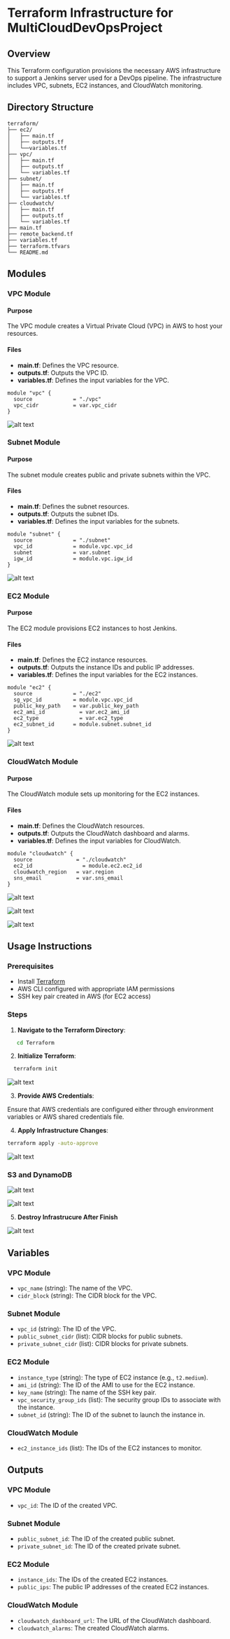 # Terraform Infrastructure for MultiCloudDevOpsProject

## Overview

This Terraform configuration provisions the necessary AWS infrastructure to support a Jenkins server used for a DevOps pipeline. The infrastructure includes VPC, subnets, EC2 instances, and CloudWatch monitoring.

## Directory Structure

```
terraform/
├── ec2/
│   ├── main.tf
│   ├── outputs.tf
│   └──variables.tf
├── vpc/
│   ├── main.tf
│   ├── outputs.tf
│   └── variables.tf
├── subnet/
│   ├── main.tf
│   ├── outputs.tf
│   └── variables.tf
├── cloudwatch/
│   ├── main.tf
│   ├── outputs.tf
│   └── variables.tf
├── main.tf
├── remote_backend.tf
├── variables.tf
├── terraform.tfvars
└── README.md
```

## Modules

### VPC Module

#### Purpose
The VPC module creates a Virtual Private Cloud (VPC) in AWS to host your resources.

#### Files
- **main.tf**: Defines the VPC resource.
- **outputs.tf**: Outputs the VPC ID.
- **variables.tf**: Defines the input variables for the VPC.

```hcl
module "vpc" {
  source             = "./vpc"
  vpc_cidr           = var.vpc_cidr
}

```
![alt text](../screenshots/vpc.png)

### Subnet Module

#### Purpose
The subnet module creates public and private subnets within the VPC.

#### Files
- **main.tf**: Defines the subnet resources.
- **outputs.tf**: Outputs the subnet IDs.
- **variables.tf**: Defines the input variables for the subnets.

```hcl
module "subnet" {
  source             = "./subnet"
  vpc_id             = module.vpc.vpc_id
  subnet             = var.subnet
  igw_id             = module.vpc.igw_id
}
```
![alt text](subnet.png)

### EC2 Module

#### Purpose
The EC2 module provisions EC2 instances to host Jenkins.

#### Files
- **main.tf**: Defines the EC2 instance resources.
- **outputs.tf**: Outputs the instance IDs and public IP addresses.
- **variables.tf**: Defines the input variables for the EC2 instances.

```hcl
module "ec2" {
  source             = "./ec2"
  sg_vpc_id          = module.vpc.vpc_id
  public_key_path    = var.public_key_path
  ec2_ami_id	       = var.ec2_ami_id
  ec2_type  	       = var.ec2_type
  ec2_subnet_id      = module.subnet.subnet_id
}

```
![alt text](../screenshots/ec2.png)

### CloudWatch Module

#### Purpose
The CloudWatch module sets up monitoring for the EC2 instances.

#### Files
- **main.tf**: Defines the CloudWatch resources.
- **outputs.tf**: Outputs the CloudWatch dashboard and alarms.
- **variables.tf**: Defines the input variables for CloudWatch.

```hcl
module "cloudwatch" {
  source              = "./cloudwatch"
  ec2_id	            = module.ec2.ec2_id
  cloudwatch_region   = var.region
  sns_email	          = var.sns_email
}
```
![alt text](../screenshots/cloud_watch2.png)

![alt text](../screenshots/cloud_watch1.png)

![alt text](../screenshots/cloud_watch_dashboard.png)

## Usage Instructions

### Prerequisites

- Install [Terraform](https://www.terraform.io/downloads.html)
- AWS CLI configured with appropriate IAM permissions
- SSH key pair created in AWS (for EC2 access)

### Steps

1. **Navigate to the Terraform Directory**:
```bash
   cd Terraform
```
2. **Initialize Terraform**:
```bash
  terraform init
```
![alt text](../screenshots/terraform1.png)

3. **Provide AWS Credentials**:

Ensure that AWS credentials are configured either through environment variables or AWS shared credentials file.

4. **Apply Infrastructure Changes**:

```bash
terraform apply -auto-approve
```
![alt text](../screenshots/terraform.png)


### S3 and DynamoDB

![alt text](../screenshots/s3.png)

![alt text](../screenshots/DynamoDB.png)

5. **Destroy Infrastrucure After Finish**

![alt text](../screenshots/terraform_destroy.png)

## Variables

### VPC Module

- `vpc_name` (string): The name of the VPC.
- `cidr_block` (string): The CIDR block for the VPC.

### Subnet Module

- `vpc_id` (string): The ID of the VPC.
- `public_subnet_cidr` (list): CIDR blocks for public subnets.
- `private_subnet_cidr` (list): CIDR blocks for private subnets.

### EC2 Module

- `instance_type` (string): The type of EC2 instance (e.g., `t2.medium`).
- `ami_id` (string): The ID of the AMI to use for the EC2 instance.
- `key_name` (string): The name of the SSH key pair.
- `vpc_security_group_ids` (list): The security group IDs to associate with the instance.
- `subnet_id` (string): The ID of the subnet to launch the instance in.

### CloudWatch Module

- `ec2_instance_ids` (list): The IDs of the EC2 instances to monitor.

## Outputs

### VPC Module

- `vpc_id`: The ID of the created VPC.

### Subnet Module

- `public_subnet_id`: The ID of the created public subnet.
- `private_subnet_id`: The ID of the created private subnet.

### EC2 Module

- `instance_ids`: The IDs of the created EC2 instances.
- `public_ips`: The public IP addresses of the created EC2 instances.

### CloudWatch Module

- `cloudwatch_dashboard_url`: The URL of the CloudWatch dashboard.
- `cloudwatch_alarms`: The created CloudWatch alarms.
